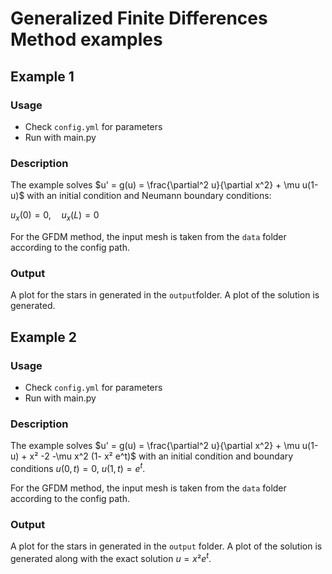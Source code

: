 # Generalized Finite Differences Method examples

## Example 1

### Usage
- Check `config.yml` for parameters
- Run with main.py

### Description
The example solves $u' = g(u) = \frac{\partial^2 u}{\partial x^2} + \mu u(1-u)$ with an initial condition and Neumann boundary conditions:

$u_x(0) = 0, \quad u_x(L) = 0$

For the GFDM method, the input mesh is taken from the `data` folder according to the config path.

### Output
A plot for the stars in generated in the `output`folder.
A plot of the solution is generated.


## Example 2

### Usage
- Check `config.yml` for parameters
- Run with main.py

### Description
The example solves $u' = g(u) = \frac{\partial^2 u}{\partial x^2} + \mu u(1-u) + x² -2 -\mu x^2 (1- x² e^t)$ with an initial condition and boundary conditions $u(0, t) = 0$, $u(1, t)= e^t$.

For the GFDM method, the input mesh is taken from the `data` folder according to the config path.

### Output
A plot for the stars in generated in the `output` folder.
A plot of the solution is generated along with the exact solution $u = x² e^t$.
